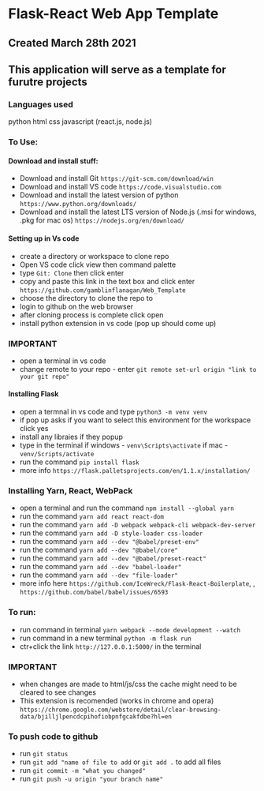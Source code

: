 # Flask-React Web App Template
## Created March 28th 2021
## This application will serve as a template for furutre projects

### Languages used

python
html
css
javascript (react.js, node.js)

### To Use:

#### Download and install stuff:
* Download and install Git `https://git-scm.com/download/win`
* Download and install VS code `https://code.visualstudio.com`
* Download and install the latest version of python `https://www.python.org/downloads/`
* Download and install the latest LTS version of Node.js (.msi for windows, .pkg for mac os) `https://nodejs.org/en/download/` 



#### Setting up in Vs code
* create a directory or workspace to clone repo
* Open VS code click view then command palette
* type `Git: Clone` then click enter 
* copy and paste this link in the text box and click enter `https://github.com/gamblinflanagan/Web_Template`
* choose the directory to clone the repo to  
* login to github on the web browser
* after cloning process is complete click open
* install python extension in vs code (pop up should come up)

### IMPORTANT
* open a terminal in vs code
* change remote to your repo - enter `git remote set-url origin "link to your git repo"`


#### Installing Flask
* open a termnal in vs code and type `python3 -m venv venv`
* if pop up asks if you want to select this environment for the workspace click yes
* install any libraies if they popup
* type in the terminal if windows - `venv\Scripts\activate` if mac - `venv/Scripts/activate` 
* run the command `pip install flask`
* more info `https://flask.palletsprojects.com/en/1.1.x/installation/`

### Installing Yarn, React, WebPack
* open a terminal and run the command `npm install --global yarn`
*  run the command `yarn add react react-dom`
*  run the command `yarn add -D webpack webpack-cli webpack-dev-server`
*  run the command `yarn add -D style-loader css-loader`
*  run the command `yarn add --dev "@babel/preset-env"`
*  run the command `yarn add --dev "@babel/core" `
*  run the command `yarn add --dev "@babel/preset-react"`
*  run the command `yarn add --dev "babel-loader"`
*  run the command `yarn add --dev "file-loader"`
* more info here `https://github.com/IceWreck/Flask-React-Boilerplate`, , `https://github.com/babel/babel/issues/6593`

### To run: 
* run command in terminal `yarn webpack --mode development --watch`
* run command in a new terminal `python -m flask run`
* ctr+click the link `http://127.0.0.1:5000/` in the terminal

### IMPORTANT
* when changes are made to html/js/css the cache might need to be cleared to see changes
* This extension is recomended (works in chrome and opera) `https://chrome.google.com/webstore/detail/clear-browsing-data/bjilljlpencdcpihofiobpnfgcakfdbe?hl=en`


### To push code to github
* run `git status`
* run `git add "name of file to add` or `git add .` to add all files
* run `git commit -m "what you changed"`
* run `git push -u origin "your branch name"`
